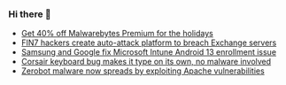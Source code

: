 ### Hi there 👋

<!--START_SECTION:feed-->
* [Get 40% off Malwarebytes Premium for the holidays](https://www.bleepingcomputer.com/news/software/get-40-percent-off-malwarebytes-premium-for-the-holidays/)
* [FIN7 hackers create auto-attack platform to breach Exchange servers](https://www.bleepingcomputer.com/news/security/fin7-hackers-create-auto-attack-platform-to-breach-exchange-servers/)
* [Samsung and Google fix Microsoft Intune Android 13 enrollment issue](https://www.bleepingcomputer.com/news/microsoft/samsung-and-google-fix-microsoft-intune-android-13-enrollment-issue/)
* [Corsair keyboard bug makes it type on its own, no malware involved](https://www.bleepingcomputer.com/news/security/corsair-keyboard-bug-makes-it-type-on-its-own-no-malware-involved/)
* [Zerobot malware now spreads by exploiting Apache vulnerabilities](https://www.bleepingcomputer.com/news/security/zerobot-malware-now-spreads-by-exploiting-apache-vulnerabilities/)
<!--END_SECTION:feed-->

<!--
**frankenk/frankenk** is a ✨ _special_ ✨ repository because its `README.md` (this file) appears on your GitHub profile.

Here are some ideas to get you started:

- 🔭 I’m currently working on ...
- 🌱 I’m currently learning ...
- 👯 I’m looking to collaborate on ...
- 🤔 I’m looking for help with ...
- 💬 Ask me about ...
- 📫 How to reach me: ...
- 😄 Pronouns: ...
- ⚡ Fun fact: ...
-->



